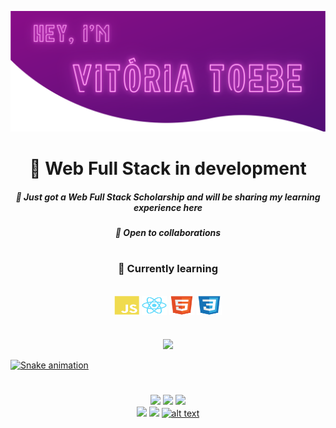 ![alt text](top.svg)
<div align="center">
  

# 🌱 Web Full Stack in development
##### 🚀 Just got a Web Full Stack Scholarship and will be sharing my learning experience here
##### 👯 Open to collaborations

</div>

  #
  
<h3 align="center">       🧠 Currently learning    </h3>
<div align="center" style="display: inline_block"><br>
  <img align="center" alt="Rafa-Js" height="30" width="40" src="https://raw.githubusercontent.com/devicons/devicon/master/icons/javascript/javascript-plain.svg">
<!--   <img align="center" alt="Rafa-Ts" height="30" width="40" src="https://raw.githubusercontent.com/devicons/devicon/master/icons/typescript/typescript-plain.svg"> -->
  <img align="center" alt="Rafa-React" height="30" width="40" src="https://raw.githubusercontent.com/devicons/devicon/master/icons/react/react-original.svg">
<!--   <img align="center" alt="node" height="30" width="40" src="https://raw.githubusercontent.com/devicons/devicon/9f4f5cdb393299a81125eb5127929ea7bfe42889/icons/nodejs/nodejs-plain.svg"> -->
  <img align="center" alt="Rafa-HTML" height="30" width="40" src="https://raw.githubusercontent.com/devicons/devicon/master/icons/html5/html5-original.svg">
  <img align="center" alt="Rafa-CSS" height="30" width="40" src="https://raw.githubusercontent.com/devicons/devicon/master/icons/css3/css3-original.svg">
</div>

#

<div align="center">
  <a href="https://github.com/vtoebe">
  <img height="180em" src="https://github-readme-stats.vercel.app/api?username=vtoebe&show_icons=true&theme=jolly&include_all_commits=true&count_private=true"/>
    
  <!--<img height="180em" src="https://github-readme-stats.vercel.app/api/top-langs/?username=vtoebe&layout=compact&langs_count=5&theme=jolly"/> -->
</div>
  
  ![Snake animation](https://github.com/vtoebe/vtoebe/blob/output/github-contribution-grid-snake.svg)

  #
  
<div align="center"> 
  <a href="https://instagram.com/vtoebe" target="_blank"><img src="https://img.shields.io/badge/Instagram-E4405F?style=for-the-badge&logo=instagram&logoColor=white" target="_blank"></a>
  <a href="mailto:vrtoebe@gmail.com"><img src="https://img.shields.io/badge/Gmail-D14836?style=for-the-badge&logo=gmail&logoColor=white" target="_blank"></a>
  <a href="https://www.linkedin.com/in/vtoebe" target="_blank"><img src="https://img.shields.io/badge/LinkedIn-0077B5?style=for-the-badge&logo=linkedin&logoColor=white" target="_blank"></a> 
</div>
  
  <div align="center"> 
  <a href="https://steamcommunity.com/id/vtoebe" target="_blank"><img src="https://img.shields.io/badge/Steam-000000?style=for-the-badge&logo=steam&logoColor=white"></a>
  <a href="https://account.xbox.com/pt-br/profile?gamertag=vtoebe" target="_blank"><img src="https://img.shields.io/badge/Xbox-107C10?style=for-the-badge&logo=xbox&logoColor=white"></a>
    <a href="https://open.spotify.com/user/12147546329" target="_blank"><img src="https://img.shields.io/badge/Spotify-1ED760?&style=for-the-badge&logo=spotify&logoColor=white" target="_blank></a>
</div>

<!--
**vtoebe/vtoebe** is a ✨ _special_ ✨ repository because its `README.md` (this file) appears on your GitHub profile.

Here are some ideas to get you started:

- 🔭 I’m currently working on ...
- 🌱 I’m currently learning ...
- 👯 I’m looking to collaborate on ...
- 🤔 I’m looking for help with ...
- 💬 Ask me about ...
- 📫 How to reach me: ...
- 😄 Pronouns: ...
- ⚡ Fun fact: ...
-->
![alt text](bottom.svg)
